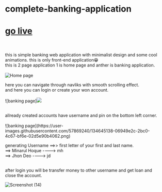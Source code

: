 # complete-banking-application
# [go live](https://minarulak9.github.io/complete-banking-application/)<br><br>

this is simple banking web application with minimalist design and some cool animations. this is only front-end application😁<br>
this is 2 page application 1 is home page and anther is banking application.<br><br>
![Home page](https://user-images.githubusercontent.com/57869240/134645005-7a874efc-2a3d-4b43-b1f8-1f8bb481215b.png)<br>

here you can navigate through navliks with smooth scrolling effect.<br>
and here you can login or create your won account.
<br><br>
![banking page]<img src="https://drive.google.com/file/d/1RKPE1ptcn5fRLXUbsinGwuzp_WIWxcot/view?usp=sharing">

<br>
allready created accounts have username and pin on the bottom left corner.
<br><br>
![banking page](https://user-images.githubusercontent.com/57869240/134645138-06949e2c-2bc0-4c67-bf6e-02d5e90b4062.png)

generating Username ==>> first letter of your first and last name.<br>
                    ==> Minarul Hoque ----> mh<br>
                    ==> Jhon Deo ----> jd
   <br><br>                 
                    
after login you will be transfer money to other username and get loan and close the account.<br>

![Screenshot (14)](https://user-images.githubusercontent.com/57869240/134645260-c45ebbfb-cd58-463b-8c90-d64c835a1592.png)
